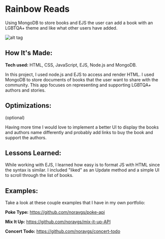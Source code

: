 # Rainbow Reads
Using MongoDB to store books and EJS the user can add a book with an LGBTQA+ theme and like what other users have added. 

<!-- **Link to project:** https://noravgs.github.io/concert-todo/ -->

![alt tag]()

## How It's Made:

**Tech used:** HTML, CSS, JavaScript, EJS, Node.js and MongoDB.

In this project, I used node.js and EJS to access and render HTML. I used MongoDB to store documents of books that the user want to share with the community. This app focuses on representing and supporting LGBTQA+ authors and stories.  

## Optimizations:
(optional)

Having more time I would love to implement a better UI to display the books and authors name differently and probably add links to buy the book and support the authors.

## Lessons Learned:

While working with EJS, I learned how easy is to format JS with HTML since the syntax is similar. I included "liked" as an Update method and a simple UI to scroll through the list of books.  

## Examples:
Take a look at these couple examples that I have in my own portfolio:

**Poke Type:** https://github.com/noravgs/poke-api

**Mix It Up:** https://github.com/noravgs/mix-it-up-API

**Concert Todo:** https://github.com/noravgs/concert-todo





